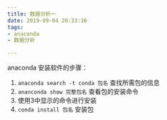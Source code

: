 ```yaml
---
title: 数据分析一
date: 2019-09-04 20:33:16
tags: 
- anaconda
- 数据分析

---
```


anaconda 安装软件的步骤：

1. `anaconda search -t conda 包名` 查找所需包的信息
2. `ananconda show 完整包名` 查看包的安装命令
3. 使用3中显示的命令进行安装
4. `conda install 包名` 安装包

